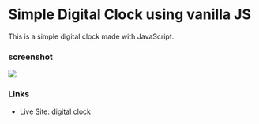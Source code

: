 Simple Digital Clock using vanilla JS
=====================

This is a simple digital clock made with JavaScript.

### screenshot

![](https://github.com/FNH99/react-clock-app/blob/main/src/assets/screenshot.png)

### Links

- Live Site: [digital clock](https://react-clock-app-kappa.vercel.app)